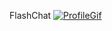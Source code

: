 FlashChat
<a href="https://imgur.com/8s7pBFU"><img src="https://imgur.com/8s7pBFU" title="ProfileGif"/></a>
